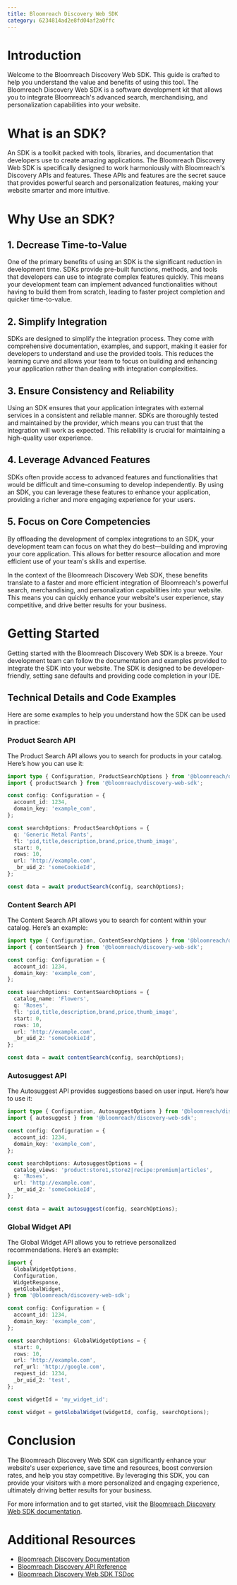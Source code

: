```yaml
---
title: Bloomreach Discovery Web SDK
category: 6234814ad2e8fd04af2a0ffc
---
```


# Introduction

Welcome to the Bloomreach Discovery Web SDK. This guide is crafted to help you understand the value
and benefits of using this tool. The Bloomreach Discovery Web SDK is a software development kit that
allows you to integrate Bloomreach's advanced search, merchandising, and personalization
capabilities into your website.

# What is an SDK?

An SDK is a toolkit packed with tools, libraries, and documentation that developers use to create
amazing applications. The Bloomreach Discovery Web SDK is specifically designed to work harmoniously
with Bloomreach's Discovery APIs and features. These APIs and features are the secret sauce that
provides powerful search and personalization features, making your website smarter and more
intuitive.

# Why Use an SDK?

## 1. Decrease Time-to-Value

One of the primary benefits of using an SDK is the significant reduction in development time. SDKs
provide pre-built functions, methods, and tools that developers can use to integrate complex
features quickly. This means your development team can implement advanced functionalities without
having to build them from scratch, leading to faster project completion and quicker time-to-value.

## 2. Simplify Integration

SDKs are designed to simplify the integration process. They come with comprehensive documentation,
examples, and support, making it easier for developers to understand and use the provided tools.
This reduces the learning curve and allows your team to focus on building and enhancing your
application rather than dealing with integration complexities.

## 3. Ensure Consistency and Reliability

Using an SDK ensures that your application integrates with external services in a consistent and
reliable manner. SDKs are thoroughly tested and maintained by the provider, which means you can
trust that the integration will work as expected. This reliability is crucial for maintaining a
high-quality user experience.

## 4. Leverage Advanced Features

SDKs often provide access to advanced features and functionalities that would be difficult and
time-consuming to develop independently. By using an SDK, you can leverage these features to enhance
your application, providing a richer and more engaging experience for your users.

## 5. Focus on Core Competencies

By offloading the development of complex integrations to an SDK, your development team can focus on
what they do best—building and improving your core application. This allows for better resource
allocation and more efficient use of your team's skills and expertise.

In the context of the Bloomreach Discovery Web SDK, these benefits translate to a faster and more
efficient integration of Bloomreach's powerful search, merchandising, and personalization
capabilities into your website. This means you can quickly enhance your website's user experience,
stay competitive, and drive better results for your business.

# Getting Started

Getting started with the Bloomreach Discovery Web SDK is a breeze. Your development team can follow
the documentation and examples provided to integrate the SDK into your website. The SDK is designed
to be developer-friendly, setting sane defaults and providing code completion in your IDE.

## Technical Details and Code Examples

Here are some examples to help you understand how the SDK can be used in practice:

### Product Search API

The Product Search API allows you to search for products in your catalog. Here’s how you can use it:

```typescript
import type { Configuration, ProductSearchOptions } from '@bloomreach/discovery-web-sdk';
import { productSearch } from '@bloomreach/discovery-web-sdk';

const config: Configuration = {
  account_id: 1234,
  domain_key: 'example_com',
};

const searchOptions: ProductSearchOptions = {
  q: 'Generic Metal Pants',
  fl: 'pid,title,description,brand,price,thumb_image',
  start: 0,
  rows: 10,
  url: 'http://example.com',
  _br_uid_2: 'someCookieId',
};

const data = await productSearch(config, searchOptions);
```

### Content Search API

The Content Search API allows you to search for content within your catalog. Here’s an example:

```typescript
import type { Configuration, ContentSearchOptions } from '@bloomreach/discovery-web-sdk';
import { contentSearch } from '@bloomreach/discovery-web-sdk';

const config: Configuration = {
  account_id: 1234,
  domain_key: 'example_com',
};

const searchOptions: ContentSearchOptions = {
  catalog_name: 'Flowers',
  q: 'Roses',
  fl: 'pid,title,description,brand,price,thumb_image',
  start: 0,
  rows: 10,
  url: 'http://example.com',
  _br_uid_2: 'someCookieId',
};

const data = await contentSearch(config, searchOptions);
```

### Autosuggest API

The Autosuggest API provides suggestions based on user input. Here’s how to use it:

```typescript
import type { Configuration, AutosuggestOptions } from '@bloomreach/discovery-web-sdk';
import { autosuggest } from '@bloomreach/discovery-web-sdk';

const config: Configuration = {
  account_id: 1234,
  domain_key: 'example_com',
};

const searchOptions: AutosuggestOptions = {
  catalog_views: 'product:store1,store2|recipe:premium|articles',
  q: 'Roses',
  url: 'http://example.com',
  _br_uid_2: 'someCookieId',
};

const data = await autosuggest(config, searchOptions);
```

### Global Widget API

The Global Widget API allows you to retrieve personalized recommendations. Here’s an example:

```typescript
import {
  GlobalWidgetOptions,
  Configuration,
  WidgetResponse,
  getGlobalWidget,
} from '@bloomreach/discovery-web-sdk';

const config: Configuration = {
  account_id: 1234,
  domain_key: 'example_com',
};

const searchOptions: GlobalWidgetOptions = {
  start: 0,
  rows: 10,
  url: 'http://example.com',
  ref_url: 'http://google.com',
  request_id: 1234,
  _br_uid_2: 'test',
};

const widgetId = 'my_widget_id';

const widget = getGlobalWidget(widgetId, config, searchOptions);
```

# Conclusion

The Bloomreach Discovery Web SDK can significantly enhance your website's user experience, save time
and resources, boost conversion rates, and help you stay competitive. By leveraging this SDK, you
can provide your visitors with a more personalized and engaging experience, ultimately driving
better results for your business.

For more information and to get started, visit the
[Bloomreach Discovery Web SDK documentation](https://bloomreach.github.io/discovery-web-sdk).

# Additional Resources

- [Bloomreach Discovery Documentation](https://documentation.bloomreach.com)
- [Bloomreach Discovery API Reference](https://api.bloomreach.com)
- [Bloomreach Discovery Web SDK TSDoc](https://bloomreach.github.io/discovery-web-sdk)


